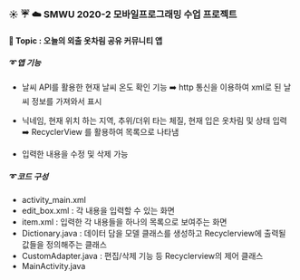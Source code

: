 ### :sunny: :umbrella: :cloud: SMWU 2020-2 모바일프로그래밍 수업 프로젝트
#### :pushpin: Topic : 오늘의 외출 옷차림 공유 커뮤니티 앱

##### :curly_loop: 앱 기능
- 날씨 API를 활용한 현재 날씨 온도 확인 기능 
:arrow_right: http 통신을 이용하여 xml로 된 날씨 정보를 가져와서 표시

- 닉네임, 현재 위치 하는 지역, 추위/더위 타는 체질, 현재 입은 옷차림 및 상태 입력
:arrow_right: RecyclerView 를 활용하여 목록으로 나타냄

- 입력한 내용을 수정 및 삭제 가능

##### :curly_loop: 코드 구성
- activity_main.xml 
- edit_box.xml : 각 내용을 입력할 수 있는 화면
- item.xml : 입력한 각 내용들을 하나의 목록으로 보여주는 화면
- Dictionary.java : 데이터 담을 모델 클래스를 생성하고 Recyclerview에 출력될 값들을 정의해주는 클래스
- CustomAdapter.java : 편집/삭제 기능 등 Recyclerview의 제어 클래스
- MainActivity.java 
